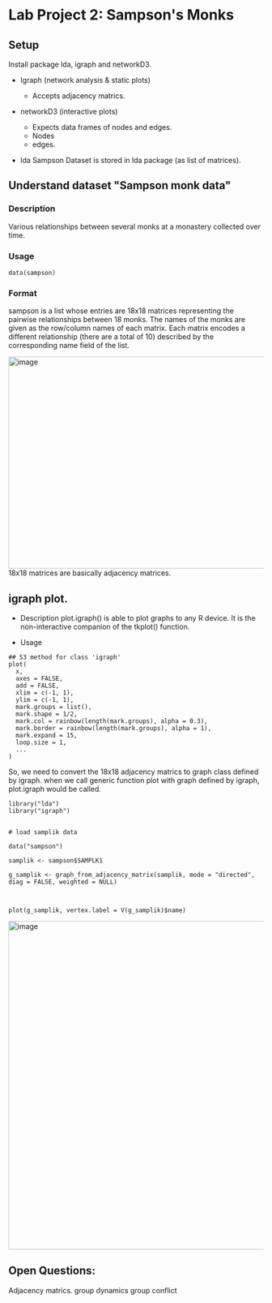 # Lab Project 2: Sampson's Monks

## Setup

Install package lda, igraph and networkD3.

* Igraph (network analysis & static plots)
  * Accepts adjacency matrics.

* networkD3 (interactive plots) 
  * Expects data frames of nodes and edges.
  * Nodes
  * edges.
    
* lda Sampson Dataset is stored in lda package (as list of matrices).
  


## Understand dataset "Sampson monk data"

### Description

Various relationships between several monks at a monastery collected over time.

### Usage

```
data(sampson)
```
### Format

sampson is a list whose entries are 18x18 matrices representing the pairwise relationships between 18 monks. The names of the monks are given as the row/column names of each matrix.
Each matrix encodes a different relationship (there are a total of 10) described by the corresponding name field of the list.

<img width="1527" height="418" alt="image" src="https://github.com/user-attachments/assets/a269cedf-5198-47cd-b405-ded0a52b7a83" />
18x18 matrices are basically adjacency matrices.

## igraph plot.

* Description
plot.igraph() is able to plot graphs to any R device. It is the non-interactive companion of the tkplot() function.

* Usage
```
## S3 method for class 'igraph'
plot(
  x,
  axes = FALSE,
  add = FALSE,
  xlim = c(-1, 1),
  ylim = c(-1, 1),
  mark.groups = list(),
  mark.shape = 1/2,
  mark.col = rainbow(length(mark.groups), alpha = 0.3),
  mark.border = rainbow(length(mark.groups), alpha = 1),
  mark.expand = 15,
  loop.size = 1,
  ...
)
```
So, we need to convert the 18x18 adjacency matrics to graph class defined by igraph.
when we call generic function plot with graph defined by igraph,  plot.igraph would be called.

```
library("lda")
library("igraph")


# load samplik data

data("sampson")

samplik <- sampson$SAMPLK1

g_samplik <- graph_from_adjacency_matrix(samplik, mode = "directed", diag = FALSE, weighted = NULL)


  
plot(g_samplik, vertex.label = V(g_samplik)$name)
```

<img width="771" height="648" alt="image" src="https://github.com/user-attachments/assets/eca0717e-b6df-49a4-8a2b-394562cbad1a" />














## Open Questions:
Adjacency matrics.
group dynamics
group conflict
